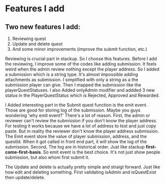 # Features I add

## Two new features I add:

1. Reviewing quest
2. Update and delete quest
3. And some minor improvements (improve the submit function, etc.)

Reviewing is crucial part in stackup. So I choose this features. Before I add the reviewing, I improve some of the codes like adding submission. It feels weird when the admin review nothing except the player address. So I added a submission which is a string type. It's almost impossible adding attachments as submission. I simplified with only a string as a the submission player can give. Then I mapped the submission like the playerQuestStatuses. I also Added onlyAdmin modifier and addded 3 new status in the PlayerQuestStatus which is Rejected, Approved and Rewarded.

I Added interesting part in the Submit quest function is the emit event. Those are good for storing log of the submission. Maybe you guys wondering 'why emit event?' There's a lot of reason. First, the admin or reviewer can't review the submission if you don't know the player address. For testing it works because we have a lot of address to test and just copy paste. But in reality the reviewer don't know the player address submission. The Emit event store the value of player submission, address, and the questId. When it got called in front end part, it will show the log of the submission. Second, The log are in historical order. Just like stackup **first-come-first-basis**. So emit event is the best choice. It's not just show people submission, but also whom first submit it.

The Update and delete is actually pretty simple and straigt forward. Just like how edit and deleting something. First validating isAdmin and isQuestExist then update/delete.

<!-- # How to Install: (Coming soon)

### prerequisites

You need metamask and enable testnet -->
